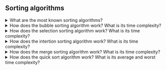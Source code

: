 ## Sorting algorithms

<details>
<summary>What are the most known sorting algorithms?</summary>

The most known sorting algorithms are
* insertion
* selection
* bubble
* shell
* merge
* heap
* quick sort
</details>

<details>
<summary>How does the bubble sorting algorithm work? What is its time complexity?</summary>

The **bubble sorting** algorithm loops the array from left to right. Each time the left item is larger than the right item, the two items are swapped. The process continues until there are no more items to swap.

The bubble sorting algorithm has time complexity O(n2)
</details>

<details>
<summary>How does the selection sorting algorithm work? What is its time complexity?</summary>

The **selection sorting** algorithm scans an array, find the minimum value and put it to position 0, scan again the array from position 1 and put the minimum value to position 1 and so on for positions 2...n

The selection sorting algorithm has time complexity O(n2)
</details>

<details>
<summary>How does the intertion sorting algorithm work? What is its time complexity?</summary>

The **insertion sorting** algorithm can be useful when you know that your array is almost sorted and the array is pretty small.

The insertion sorting algorithm is like sorting cards: you scroll the array and when you find a smaller value, you put it in the right position.

The insertion sorting algorithm has time complexity O(n2)

</details>

<details>
<summary>How does the merge sorting algorithm work? What is its time complexity?</summary>

The **merge sorting** algorithm uses the divide and conquer strategy and its steps are:
- Divide array in parts recursively until you have 1 item per part
- sort each pair of numbers into a temporary larger array
- sort each couple of temporary arrays into a temporary larger array
- the temporary arrays are sorted with bubble or insertion
- repeat until you are done

The merge sorting algorithm has time complexity O(nlogn).

</details>

<details>
<summary>How does the quick sort algorithm work? What is its average and worst time complexity?</summary>

**Quick sort** uses a divide and conquer approach. It uses a pivoting technique to split the array.
Pivot is took at a random position and start swapping items so that items to the left (right) of the pivot
are smaller (larger). After that we do the same recursively for each subarray

Its worst case of time complexity is on2 when the chosen pivot is the min or max value of the array so that all the other items must be swapped.
</details>



